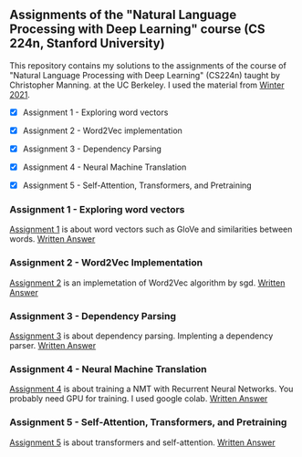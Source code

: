 ## Assignments of the "Natural Language Processing with Deep Learning" course (CS 224n, Stanford University)

This repository contains my solutions to the assignments of the course 
of "Natural Language Processing with Deep Learning" (CS224n) taught by Christopher Manning.
at the UC Berkeley. I used the material from 
[Winter 2021](http://web.stanford.edu/class/cs224n).

- [x] Assignment 1 - Exploring word vectors
- [x] Assignment 2 - Word2Vec implementation
- [x] Assignment 3 - Dependency Parsing 
- [x] Assignment 4 - Neural Machine Translation
- [x] Assignment 5 - Self-Attention, Transformers, and Pretraining


### Assignment 1 - Exploring word vectors
[Assignment 1](http://web.stanford.edu/class/cs224n/assignments/a1_preview/exploring_word_vectors.html) is about word vectors such as GloVe and similarities between words. [Written Answer]()

### Assignment 2 - Word2Vec Implementation
[Assignment 2](http://web.stanford.edu/class/cs224n/assignments/a2.pdf) is an implemetation of Word2Vec algorithm by sgd. [Written Answer]()
### Assignment 3 - Dependency Parsing
[Assignment 3](http://web.stanford.edu/class/cs224n/assignments/a3.pdf) is about dependency parsing. Implenting a dependency parser. [Written Answer]()

### Assignment 4 - Neural Machine Translation
[Assignment 4](http://web.stanford.edu/class/cs224n/assignments/a4.pdf) is about 
training a NMT with Recurrent Neural Networks. You probably need GPU for training. I used google colab. [Written Answer]()

### Assignment 5 - Self-Attention, Transformers, and Pretraining
[Assignment 5](http://web.stanford.edu/class/cs224n/assignments/a5.pdf) is about transformers and self-attention. [Written Answer]()